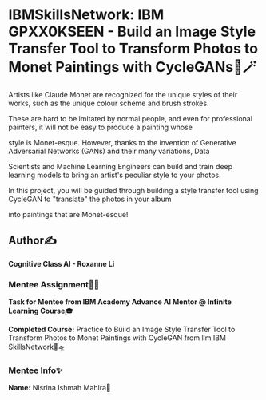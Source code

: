 # IBMSkillsNetwork: IBM GPXX0KSEEN - Build an Image Style Transfer Tool to Transform Photos to Monet Paintings with CycleGANs🌈🪄 
  Artists like Claude Monet are recognized for the unique styles of their works, such as the unique colour scheme and brush strokes.
  
  These are hard to be imitated by normal people, and even for professional painters, it will not be easy to produce a painting whose 
  
  style is Monet-esque. However, thanks to the invention of Generative Adversarial Networks (GANs) and their many variations, Data 
  
  Scientists and Machine Learning Engineers can build and train deep learning models to bring an artist's peculiar style to your photos.
  
  In this project, you will be guided through building a style transfer tool using CycleGAN to "translate" the photos in your album 
  
  into paintings that are Monet-esque!

## Author✍️

**Cognitive Class AI - Roxanne Li**

### Mentee Assignment📝📂

**Task for Mentee from IBM Academy Advance AI Mentor @ Infinite Learning Course**🎓

**Completed Course:** Practice to Build an Image Style Transfer Tool to Transform Photos to Monet Paintings with CycleGAN from llm IBM SkillsNetwork🔭🛸

### Mentee Info✨

**Name:** Nisrina Ishmah Mahira🧕
